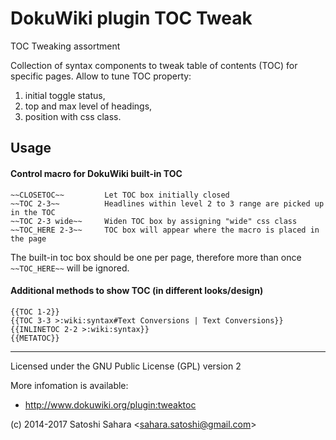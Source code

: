 DokuWiki plugin TOC Tweak
====================================

TOC Tweaking assortment

Collection of syntax components to tweak table of contents (TOC) for specific pages. 
Allow to tune TOC property: 

1. initial toggle status, 
2. top and max level of headings, 
3. position with css class.

Usage
------
#### Control macro for DokuWiki built-in TOC

    ~~CLOSETOC~~         Let TOC box initially closed
    ~~TOC 2-3~~          Headlines within level 2 to 3 range are picked up in the TOC
    ~~TOC 2-3 wide~~     Widen TOC box by assigning "wide" css class
    ~~TOC_HERE 2-3~~     TOC box will appear where the macro is placed in the page

The built-in toc box should be one per page, therefore more than once `~~TOC_HERE~~` will be ignored.


#### Additional methods to show TOC (in different looks/design)

    {{TOC 1-2}}
    {{TOC 3-3 >:wiki:syntax#Text Conversions | Text Conversions}}
    {{INLINETOC 2-2 >:wiki:syntax}}
    {{METATOC}}


----
Licensed under the GNU Public License (GPL) version 2

More infomation is available:
  * http://www.dokuwiki.org/plugin:tweaktoc

(c) 2014-2017 Satoshi Sahara \<sahara.satoshi@gmail.com>
